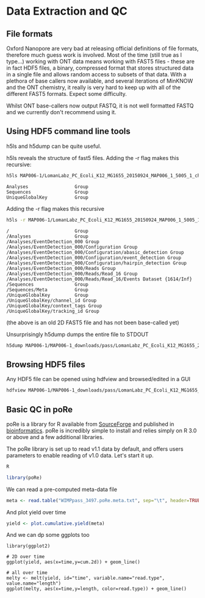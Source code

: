 # Data Extraction and QC

## File formats

Oxford Nanopore are very bad at releasing official definitions of file formats, therefore much guess work is involved.  Most of the time (still true as I type...) working with ONT data means working with FAST5 files - these are in fact HDF5 files, a binary, compressed format that stores structured data in a single file and allows random access to subsets of that data.  With a plethora of base callers now available, and several iterations of MinKNOW and the ONT chemistry, it really is very hard to keep up with all of the different FAST5 formats.  Expect some difficulty.

Whilst ONT base-callers now output FASTQ, it is not well formatted FASTQ and we currently don't recommend using it.

## Using HDF5 command line tools

h5ls and h5dump can be quite useful.

h5ls reveals the structure of fast5 files.  Adding the -r flag makes this recursive:

```sh
h5ls MAP006-1/LomanLabz_PC_Ecoli_K12_MG1655_20150924_MAP006_1_5005_1_ch480_file17_strand.fast5
```
```
Analyses                 Group
Sequences                Group
UniqueGlobalKey          Group
```

 Adding the -r flag makes this recursive
 ```sh
 h5ls -r MAP006-1/LomanLabz_PC_Ecoli_K12_MG1655_20150924_MAP006_1_5005_1_ch480_file17_strand.fast5
 ```
 ```
/                        Group
/Analyses                Group
/Analyses/EventDetection_000 Group
/Analyses/EventDetection_000/Configuration Group
/Analyses/EventDetection_000/Configuration/abasic_detection Group
/Analyses/EventDetection_000/Configuration/event_detection Group
/Analyses/EventDetection_000/Configuration/hairpin_detection Group
/Analyses/EventDetection_000/Reads Group
/Analyses/EventDetection_000/Reads/Read_16 Group
/Analyses/EventDetection_000/Reads/Read_16/Events Dataset {1614/Inf}
/Sequences               Group
/Sequences/Meta          Group
/UniqueGlobalKey         Group
/UniqueGlobalKey/channel_id Group
/UniqueGlobalKey/context_tags Group
/UniqueGlobalKey/tracking_id Group
```

(the above is an old 2D FAST5 file and has not been base-called yet)

Unsurprisingly h5dump dumps the entire file to STDOUT

```sh
h5dump MAP006-1/MAP006-1_downloads/pass/LomanLabz_PC_Ecoli_K12_MG1655_20150924_MAP006_1_5005_1_ch150_file24_strand.fast5
```

## Browsing HDF5 files

Any HDF5 file can be opened using hdfview and browsed/edited in a GUI

```sh
hdfview MAP006-1/MAP006-1_downloads/pass/LomanLabz_PC_Ecoli_K12_MG1655_20150924_MAP006_1_5005_1_ch150_file24_strand.fast5 &
```



## Basic QC in poRe

poRe is a library for R available from [SourceForge](https://sourceforge.net/projects/rpore/) and published in [bioinformatics](http://bioinformatics.oxfordjournals.org/content/31/1/114).  poRe is incredibly simple to install and relies simply on R 3.0 or above and a few additional libraries.

The poRe library is set up to read v1.1 data by default, and offers users parameters to enable reading of v1.0 data.  Let's start it up.

```sh
R
```
```R
library(poRe)
```

We can read a pre-computed meta-data file
```R
meta <- read.table("WIMPpass_3497.poRe.meta.txt", sep="\t", header=TRUE)
```

And plot yield over time
```R
yield <- plot.cumulative.yield(meta)
```

And we can dp some ggplots too

```
library(ggplot2)

# 2D over time
ggplot(yield, aes(x=time,y=cum.2d)) + geom_line() 

# all over time
melty <- melt(yield, id="time", variable.name="read.type", value.name="length")
ggplot(melty, aes(x=time,y=length, color=read.type)) + geom_line() 
```
